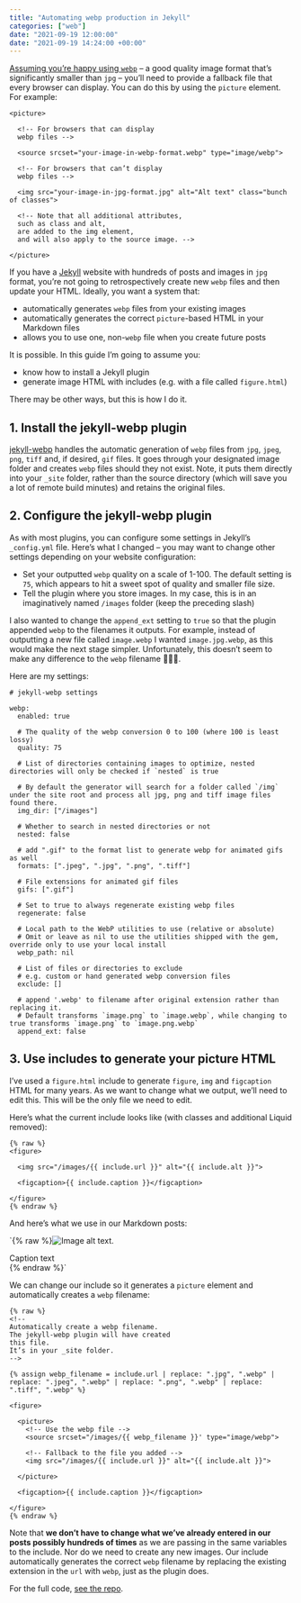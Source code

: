 ```yaml
---
title: "Automating webp production in Jekyll"
categories: ["web"]
date: "2021-09-19 12:00:00"
date: "2021-09-19 14:24:00 +00:00"
---
```



[Assuming you’re happy using `webp`](/paternoster/posts/should-I-use-webp/) – a good quality image format that’s significantly smaller than `jpg` – you’ll need to provide a fallback file that every browser can display. You can do this by using the `picture` element. For example:

```
<picture>

  <!-- For browsers that can display
  webp files -->

  <source srcset="your-image-in-webp-format.webp" type="image/webp">

  <!-- For browsers that can’t display
  webp files -->

  <img src="your-image-in-jpg-format.jpg" alt="Alt text" class="bunch of classes">

  <!-- Note that all additional attributes,
  such as class and alt,
  are added to the img element,
  and will also apply to the source image. -->

</picture>
```

If you have a [Jekyll](https://jekyllrb.com) website with hundreds of posts and images in `jpg` format, you’re not going to retrospectively create new `webp` files and then update your HTML. Ideally, you want a system that:

- automatically generates `webp` files from your existing images
- automatically generates the correct `picture`-based HTML in your Markdown files
- allows you to use one, non-`webp` file when you create future posts

It is possible. In this guide I’m going to assume you:

- know how to install a Jekyll plugin
- generate image HTML with includes (e.g. with a file called `figure.html`)

There may be other ways, but this is how I do it.

## 1. Install the jekyll-webp plugin

[jekyll-webp](https://github.com/sverrirs/jekyll-webp) handles the automatic generation of  `webp` files from `jpg`, `jpeg`, `png`, `tiff` and, if desired, `gif` files. It goes through your designated image folder and creates `webp` files should they not exist. Note, it puts them directly into your `_site` folder, rather than the source directory (which will save you a lot of remote build minutes) and retains the original files.

## 2. Configure the jekyll-webp plugin

As with most plugins, you can configure some settings in Jekyll’s `_config.yml` file. Here’s what I changed – you may want to change other settings depending on your website configuration:

- Set your outputted `webp` quality on a scale of 1-100. The default setting is `75`, which appears to hit a sweet spot of quality and smaller file size.
- Tell the plugin where you store images. In my case, this is in an imaginatively named `/images` folder (keep the preceding slash)

I also wanted to change the `append_ext` setting to `true` so that the plugin appended `webp` to the filenames it outputs. For example, instead of outputting a new file called `image.webp` I wanted `image.jpg.webp`, as this would make the next stage simpler. Unfortunately, this doesn’t seem to make any difference to the `webp` filename <span role="img" aria-label="Shrug">🤷🏻‍♂️</span>.

Here are my settings:

```
# jekyll-webp settings

webp:
  enabled: true

  # The quality of the webp conversion 0 to 100 (where 100 is least lossy)
  quality: 75

  # List of directories containing images to optimize, nested directories will only be checked if `nested` is true

  # By default the generator will search for a folder called `/img` under the site root and process all jpg, png and tiff image files found there.
  img_dir: ["/images"]

  # Whether to search in nested directories or not
  nested: false

  # add ".gif" to the format list to generate webp for animated gifs as well
  formats: [".jpeg", ".jpg", ".png", ".tiff"]

  # File extensions for animated gif files
  gifs: [".gif"]

  # Set to true to always regenerate existing webp files
  regenerate: false

  # Local path to the WebP utilities to use (relative or absolute)
  # Omit or leave as nil to use the utilities shipped with the gem, override only to use your local install
  webp_path: nil

  # List of files or directories to exclude
  # e.g. custom or hand generated webp conversion files
  exclude: []

  # append '.webp' to filename after original extension rather than replacing it.
  # Default transforms `image.png` to `image.webp`, while changing to true transforms `image.png` to `image.png.webp`
  append_ext: false
```

## 3. Use includes to generate your picture HTML

I’ve used a `figure.html` include to generate `figure`, `img` and `figcaption` HTML for many years. As we want to change what we output, we’ll need to edit this. This will be the only file we need to edit.

Here’s what the current include looks like (with classes and additional Liquid removed):

```
{% raw %}
<figure>

  <img src="/images/{{ include.url }}" alt="{{ include.alt }}">

  <figcaption>{{ include.caption }}</figcaption>

</figure>
{% endraw %}
```

And here’s what we use in our Markdown posts:

`{% raw %}![Image alt text.](https://thisdaysportion.com/images/image.jpg "Image alt text.")
<figcaption>Caption text</figcaption>{% endraw %}`

We can change our include so it generates a `picture` element and automatically creates a `webp` filename:

```
{% raw %}
<!--
Automatically create a webp filename.
The jekyll-webp plugin will have created
this file.
It’s in your _site folder.
-->

{% assign webp_filename = include.url | replace: ".jpg", ".webp" | replace: ".jpeg", ".webp" | replace: ".png", ".webp" | replace: ".tiff", ".webp" %}

<figure>

  <picture>
    <!-- Use the webp file -->
    <source srcset="/images/{{ webp_filename }}' type="image/webp">

    <!-- Fallback to the file you added -->
    <img src="/images/{{ include.url }}" alt="{{ include.alt }}">

  </picture>

  <figcaption>{{ include.caption }}</figcaption>

</figure>
{% endraw %}
```

Note that **we don’t have to change what we’ve already entered in our posts possibly hundreds of times** as we are passing in the same variables to the include. Nor do we need to create any new images. Our include automatically generates the correct `webp` filename by replacing the existing extension in the `url` with `webp`, just as the plugin does.

For the full code, [see the repo](https://raw.githubusercontent.com/leonp/thisdaysportion/master/_includes/figure.html).
